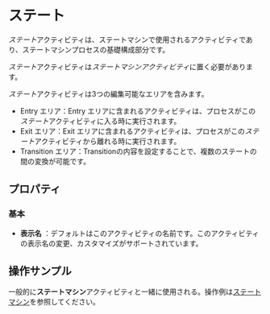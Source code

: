 # ステート

*ステート*アクティビティは、ステートマシンで使用されるアクティビティであり、ステートマシンプロセスの基礎構成部分です。

*ステート*アクティビティは*ステートマシンアクティビティ*に置く必要があります。

*ステート*アクティビティは3つの編集可能なエリアを含みます。
- Entry エリア：Entry エリアに含まれるアクティビティは、プロセスがこの*ステート*アクティビティに入る時に実行されます。
- Exit エリア：Exit エリアに含まれるアクティビティは、プロセスがこの*ステート*アクティビティから離れる時に実行されます。
- Transition エリア：Transitionの内容を設定することで、複数のステートの間の変換が可能です。

## プロパティ

### 基本

- **表示名** ：デフォルトはこのアクティビティの名前です。このアクティビティの表示名の変更、カスタマイズがサポートされています。

## 操作サンプル

一般的に**ステートマシン**アクティビティと一緒に使用される。操作例は[ステートマシン](activity/../StateMachine.md)を参照してください。
